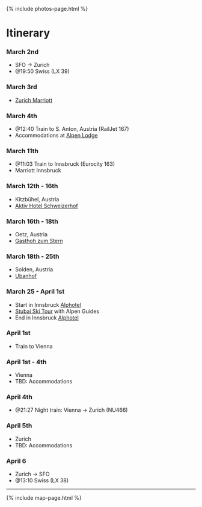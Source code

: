 {% include photos-page.html %}
# Itinerary

### March 2nd
* SFO -> Zurich 
* @19:50 Swiss (LX 39)

### March 3rd
* [Zurich Marriott](https://www.marriott.com/en-us/hotels/zrhdt-zurich-marriott-hotel/overview/)

### March 4th
* @12:40 Train to S. Anton, Austria (RailJet 167)
* Accommodations at [Alpen Lodge](http://www.alpen-lodge.at/alpine_lodge_welcome-1.html)

### March 11th
* @11:03 Train to Innsbruck (Eurocity 163)
* Marriott Innsbruck

### March 12th - 16th
* Kitzbühel, Austria
* [Aktiv Hotel Schweizerhof](https://www.hotel-schweizerhof.at/en/hotel-schweizerhof-kitzbuehel.html)

### March 16th - 18th
* Oetz, Austria
* [Gasthoh zum Stern](https://www.gasthof-zum-stern.at/ar)

### March 18th - 25th
* Solden, Austria
* [Ubanhof](https://www.urbanhof.at/en/)

### March 25 - April 1st
* Start in Innsbruck [Alphotel](https://www.alphotel.com/en/)
* [Stubai Ski Tour](https://www.alpine-guides.com/trips/stubai-ski-tour/) with Alpen Guides
* End in Innsbruck [Alphotel](https://www.alphotel.com/en/)

### April 1st
* Train to Vienna

### April 1st - 4th
* Vienna
* TBD: Accommodations
### April 4th
* @21:27 Night train: Vienna -> Zurich (NU466)

### April 5th
* Zurich
* TBD: Accommodations

### April 6
* Zurich -> SFO
* @13:10 Swiss (LX 38)

* * *

{% include map-page.html %}